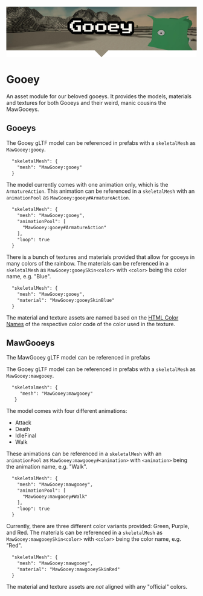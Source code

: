 <p align="center">
<img src="./banner.png" alt="Gooey" />
</p>

# Gooey

An asset module for our beloved gooeys.
It provides the models, materials and textures for both Gooeys and their weird, manic cousins the MawGooeys.

## Gooeys

The Gooey gLTF model can be referenced in prefabs with a `skeletalMesh` as `MawGooey:gooey`.
```json5
  "skeletalMesh": {
    "mesh": "MawGooey:gooey"
  }
```

The model currently comes with one animation only, which is the `ArmatureAction`.
This animation can be referenced in a `skeletalMesh` with an `animationPool` as `MawGooey:gooey#ArmatureAction`.
```json5
  "skeletalMesh": {
    "mesh": "MawGooey:gooey",
    "animationPool": [
      "MawGooey:gooey#ArmatureAction"
    ],
    "loop": true
  }
```

There is a bunch of textures and materials provided that allow for gooeys in many colors of the rainbow.
The materials can be referenced in a `skeletalMesh` as `MawGooey:gooeySkin<color>` with `<color>` being the color name, e.g. "Blue".
```json5
  "skeletalMesh": {
    "mesh": "MawGooey:gooey",
    "material": "MawGooey:gooeySkinBlue"
  }
```

The material and texture assets are named based on the [HTML Color Names](https://htmlcolorcodes.com/color-names/) of the respective color code of the color used in the texture.



## MawGooeys

The MawGooey gLTF model can be referenced in prefabs 

The Gooey gLTF model can be referenced in prefabs with a `skeletalMesh` as `MawGooey:mawgooey`.
```json5
  "skeletalmesh": {
     "mesh": "MawGooey:mawgooey"
   }
```

The model comes with four different animations:
- Attack
- Death
- IdleFinal
- Walk

These animations can be referenced in a `skeletalMesh` with an `animationPool` as `MawGooey:mawgooey#<animation>` with `<animation>` being the animation name, e.g. "Walk".
```json5
  "skeletalMesh": {
    "mesh": "MawGooey:mawgooey",
    "animationPool": [
      "MawGooey:mawgooey#Walk"
    ],
    "loop": true
  }
```

Currently, there are three different color variants provided: Green, Purple, and Red.
The materials can be referenced in a `skeletalMesh` as `MawGooey:mawgooeySkin<color>` with `<color>` being the color name, e.g. "Red".
```json5
  "skeletalMesh": {
    "mesh": "MawGooey:mawgooey",
    "material": "MawGooey:mawgooeySkinRed"
  }
```

The material and texture assets are _not_ aligned with any "official" colors.
